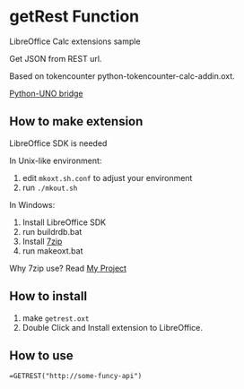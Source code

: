 # getRest Function

LibreOffice Calc extensions sample 

Get JSON from REST url.

Based on tokencounter python-tokencounter-calc-addin.oxt.

[Python-UNO bridge](http://www.openoffice.org/udk/python/python-bridge.html#examples)

## How to make extension

LibreOffice SDK is needed

In Unix-like environment:

1. edit `mkoxt.sh.conf` to adjust your environment
2. run `./mkout.sh`

In Windows:

1. Install LibreOffice SDK
2. run buildrdb.bat
3. Install [7zip](https://www.7-zip.org/)
4. run makeoxt.bat

Why 7zip use?
Read [My Project](https://github.com/arachan/getrest/projects/1)

## How to install

1. make `getrest.oxt`
2. Double Click and Install extension to LibreOffice.

## How to use

`=GETREST("http://some-funcy-api")`

